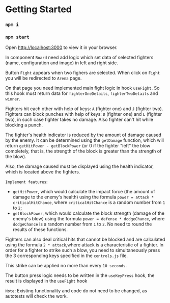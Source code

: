 <!-- @format -->

# Getting Started

### `npm i`

### `npm start`

Open [http://localhost:3000](http://localhost:3000) to view it in your browser.

In component `Board` need add logic which set data of selected fighters (name, configuration and image) in left and right side.

Button `Fight` appears when two fighers are selected. When click on `Fight` you will be redirected to `Arena` page.

On that page you need implemented main fight logic in hook `useFight`.
So this hook must return data for `fighterOneDetails`, `fighterTwoDetails` and `winner`.

Fighters hit each other with help of keys: `A` (fighter one) and `J` (fighter two).
Fighters can block punches with help of keys: `D` (fighter one) and `L` (fighter two), in such case fighter takes no damage. Also fighter can't hit while blocking a punch.

The fighter's health indicator is reduced by the amount of damage caused by the enemy.
It can be determined using the `getDamage` function, which will return `getHitPower - getBlockPower` (or 0 if the fighter "left" the blow completely, that is, the strength of the block is greater than the strength of the blow).

Also, the damage caused must be displayed using the health indicator, which is located above the fighters.

`Implement features`:

- `getHitPower`, which would calculate the impact force (the amount of damage to the enemy's health) using the formula `power = attack * criticalHitChance`, where `criticalHitChance` is a random number from `1` to `2`;
- `getBlockPower`, which would calculate the block strength (damage of the enemy's blow) using the formula `power = defense * dodgeChance`, where `dodgeChance` is a random number from `1` to `2`. No need to round the results of these functions.

Fighters can also deal critical hits that cannot be blocked and are calculated using the formula `2 * attack`,where attack is a characteristic of a fighter. In order for a fighter to strike such a blow, you need to simultaneously press the 3 corresponding keys specified in the `controls.js` file.

This strike can be applied no more than every `10 seconds`.

The button press logic needs to be written in the `useKeyPress` hook, the result is displayed in the `useFight` hook

`Note`: Existing functionality and code do not need to be changed, as autotests will check the work.
